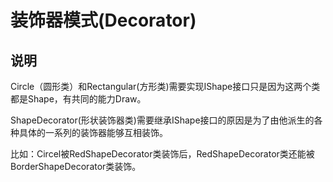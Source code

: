 # 装饰器模式(Decorator)

## 说明
Circle（圆形类）和Rectangular(方形类)需要实现IShape接口只是因为这两个类都是Shape，有共同的能力Draw。

ShapeDecorator(形状装饰器类)需要继承IShape接口的原因是为了由他派生的各种具体的一系列的装饰器能够互相装饰。

比如：Circel被RedShapeDecorator类装饰后，RedShapeDecorator类还能被BorderShapeDecorator类装饰。
